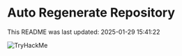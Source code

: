 # Auto Regenerate Repository

This README was last updated: 2025-01-29 15:41:22

 ![TryHackMe](https://tryhackme.com/badge/533634)